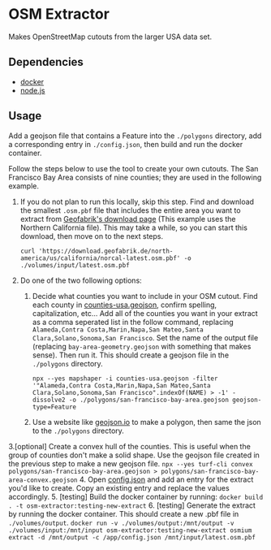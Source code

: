 # OSM Extractor

Makes OpenStreetMap cutouts from the larger USA data set.

## Dependencies

* [docker](https://www.docker.com/)
* [node.js](https://nodejs.org/en)

## Usage

Add a geojson file that contains a Feature into the `./polygons` directory, add a corresponding entry in `./config.json`, then build and run the docker container.

Follow the steps below to use the tool to create your own cutouts. The San Francisco Bay Area consists of nine counties; they are used in the following example.

1. If you do not plan to run this locally, skip this step. Find and download the smallest `.osm.pbf` file that includes the entire area you want to extract from [Geofabrik's download page](https://download.geofabrik.de/north-america/us.html) (This example uses the Northern California file). This may take a while, so you can start this download, then move on to the next steps. 
    ```
    curl 'https://download.geofabrik.de/north-america/us/california/norcal-latest.osm.pbf' -o ./volumes/input/latest.osm.pbf
    ```
2. Do one of the two following options:
    1. Decide what counties you want to include in your OSM cutout. Find each county in [counties-usa.geojson](counties-usa.geojson), confirm spelling, capitalization, etc... Add all of the counties you want in your extract as a comma seperated list in the follow command, replacing `Alameda,Contra Costa,Marin,Napa,San Mateo,Santa Clara,Solano,Sonoma,San Francisco`. Set the name of the output file (replacing `bay-area-geometry.geojson` with something that makes sense). Then run it. This should create a geojson file in the `./polygons` directory. 
        ```
        npx --yes mapshaper -i counties-usa.geojson -filter '"Alameda,Contra Costa,Marin,Napa,San Mateo,Santa Clara,Solano,Sonoma,San Francisco".indexOf(NAME) > -1' -dissolve2 -o ./polygons/san-francisco-bay-area.geojson geojson-type=Feature
        ```

    2. Use a website like [geojson.io](https://geojson.io/) to make a polygon, then same the json to the `./polygons` directory. 

3.[optional] Create a convex hull of the counties. This is useful when the group of counties don't make a solid shape. Use the geojson file created in the previous step to make a new geojson file. 
    ```
    npx --yes turf-cli convex polygons/san-francisco-bay-area.geojson > polygons/san-francisco-bay-area-convex.geojson
    ```
4. Open [config.json](config.json) and add an entry for the extract you'd like to create. Copy an existing entry and replace the values accordingly.
5. [testing] Build the docker container by running:
    ```
    docker build . -t osm-extractor:testing-new-extract
    ```
6. [testing] Generate the extract by running the docker container. This should create a new .pbf file in `./volumes/output`.
    ```
    docker run -v ./volumes/output:/mnt/output -v ./volumes/input:/mnt/input osm-extractor:testing-new-extract osmium extract -d /mnt/output -c /app/config.json /mnt/input/latest.osm.pbf
    ```
